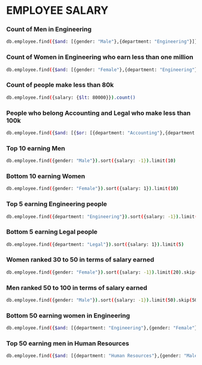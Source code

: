 # EMPLOYEE SALARY

### Count of Men in Engineering

```bash
db.employee.find({$and: [{gender: "Male"},{department: "Engineering"}]}).count()
```

### Count of Women in Engineering who earn less than one million

```bash
db.employee.find({$and: [{gender: "Female"},{department: "Engineering"},{salary: {$lt: 1000000}}]}).count()
```

### Count of people make less than 80k

```bash
db.employee.find({salary: {$lt: 80000}}).count()
```

### People who belong Accounting and Legal who make less than 100k

```bash
db.employee.find({$and: [{$or: [{department: "Accounting"},{department: "Legal"}]},{salary: {$lt: 100000}}]})
```

### Top 10 earning Men

```bash
db.employee.find({gender: "Male"}).sort({salary: -1}).limit(10)
```

### Bottom 10 earning Women

```bash
db.employee.find({gender: "Female"}).sort({salary: 1}).limit(10)
```

### Top 5 earning Engineering people

```bash
db.employee.find({department: "Engineering"}).sort({salary: -1}).limit(5)
```

### Bottom 5 earning Legal people

```bash
db.employee.find({department: "Legal"}).sort({salary: 1}).limit(5)
```

### Women ranked 30 to 50 in terms of salary earned

```bash
db.employee.find({gender: "Female"}).sort({salary: -1}).limit(20).skip(30)
```

### Men ranked 50 to 100 in terms of salary earned

```bash
db.employee.find({gender: "Male"}).sort({salary: -1}).limit(50).skip(50)
```

### Bottom 50 earning women in Engineering

```bash
db.employee.find({$and: [{department: "Engineering"},{gender: "Female"}]}).sort({salary: 1}).limit(50)
```

### Top 50 earning men in Human Resources

```bash
db.employee.find({$and: [{department: "Human Resources"},{gender: "Male"}]}).sort({salary: -1}).limit(50)
```
